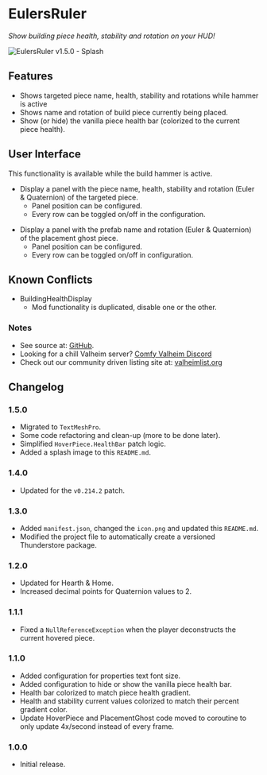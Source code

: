 # EulersRuler

*Show building piece health, stability and rotation on your HUD!*

![EulersRuler v1.5.0 - Splash](https://imgur.com/TOLdJ8n.png)

## Features

  * Shows targeted piece name, health, stability and rotations while hammer is active
  * Shows name and rotation of build piece currently being placed.
  * Show (or hide) the vanilla piece health bar (colorized to the current piece health).

## User Interface

This functionality is available while the build hammer is active.

  * Display a panel with the piece name, health, stability and rotation (Euler & Quaternion) of the targeted piece.
    * Panel position can be configured.
    * Every row can be toggled on/off in the configuration.

  - Display a panel with the prefab name and rotation (Euler & Quaternion) of the placement ghost piece.
    - Panel position can be configured.
    - Every row can be toggled on/off in configuration.

## Known Conflicts

  * BuildingHealthDisplay
    * Mod functionality is duplicated, disable one or the other.

### Notes

  * See source at: [GitHub](https://github.com/redseiko/ComfyMods/tree/main/EulersRuler).
  * Looking for a chill Valheim server? [Comfy Valheim Discord](https://discord.gg/ameHJz5PFk)
  * Check out our community driven listing site at: [valheimlist.org](https://valheimlist.org/)

## Changelog

### 1.5.0

  * Migrated to `TextMeshPro`.
  * Some code refactoring and clean-up (more to be done later).
  * Simplified `HoverPiece.HealthBar` patch logic.
  * Added a splash image to this `README.md`.

### 1.4.0

  * Updated for the `v0.214.2` patch.

### 1.3.0

  * Added `manifest.json`, changed the `icon.png` and updated this `README.md`.
  * Modified the project file to automatically create a versioned Thunderstore package.

### 1.2.0

  * Updated for Hearth & Home.
  * Increased decimal points for Quaternion values to 2.

### 1.1.1

  * Fixed a `NullReferenceException` when the player deconstructs the current hovered piece.

### 1.1.0

  * Added configuration for properties text font size.
  * Added configuration to hide or show the vanilla piece health bar.
  * Health bar colorized to match piece health gradient.
  * Health and stability current values colorized to match their percent gradient color.
  * Update HoverPiece and PlacementGhost code moved to coroutine to only update 4x/second instead of every frame.

### 1.0.0

  * Initial release.